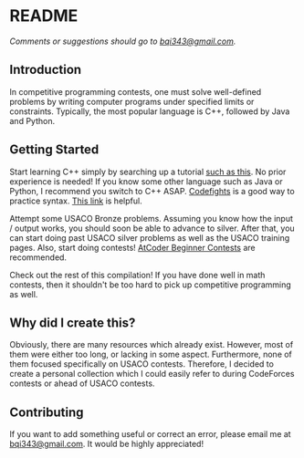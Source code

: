 # README

*Comments or suggestions should go to bqi343@gmail.com.*

## Introduction

In competitive programming contests, one must solve well-defined problems by writing computer programs under specified limits or constraints. Typically, the most popular language is C++, followed by Java and Python. 

## Getting Started

Start learning C++ simply by searching up a tutorial [such as this](https://www.google.com/url?q=http%3A%2F%2Fwww.cplusplus.com%2Fdoc%2Ftutorial%2F&sa=D). No prior experience is needed! If you know some other language such as Java or Python, I recommend you switch to C++ ASAP. [Codefights](https://codefights.com/) is a good way to practice syntax. [This link](https://www.quora.com/What-is-a-good-schedule-to-follow-for-becoming-better-at-competitive-programming-for-beginners) is helpful.

Attempt some USACO Bronze problems. Assuming you know how the input / output works, you should soon be able to advance to silver. After that, you can start doing past USACO silver problems as well as the USACO training pages. Also, start doing contests! [AtCoder Beginner Contests](http://atcoder.jp/) are recommended.

Check out the rest of this compilation! If you have done well in math contests, then it shouldn't be too hard to pick up competitive programming as well.

## Why did I create this?

Obviously, there are many resources which already exist. However, most of them were either too long, or lacking in some aspect. Furthermore, none of them focused specifically on USACO contests. Therefore, I decided to create a personal collection which I could easily refer to during CodeForces contests or ahead of USACO contests.

## Contributing

If you want to add something useful or correct an error, please email me at bqi343@gmail.com. It would be highly appreciated!